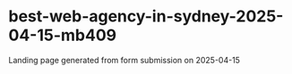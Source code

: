 # best-web-agency-in-sydney-2025-04-15-mb409
Landing page generated from form submission on 2025-04-15
